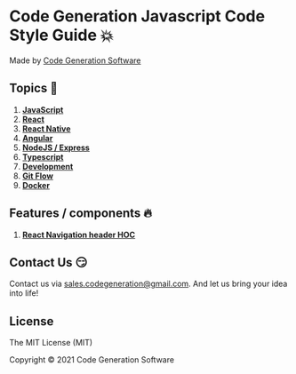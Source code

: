 # Code Generation Javascript Code Style Guide 💥

Made by [Code Generation Software](http://codegeneration.io/)

## Topics 🚀

1. [**JavaScript**](docs/javascript.md)
2. [**React**](docs/react.md/README.md)
3. [**React Native**](docs/react-native/README.md)
3. [**Angular**](docs/angular/README.md)
3. [**NodeJS / Express**](docs/node-express/README.md)
4. [**Typescript**](docs/typings.md)
5. [**Development**](docs/development.md)
6. [**Git Flow**](docs/git.md)
7. [**Docker**](docs/docker.md)

## Features / components 🔥

1. [**React Navigation header HOC**](/features-components/react-navigation-header-hoc.md)

## Contact Us 😏

Contact us via sales.codegeneration@gmail.com. And let us bring your idea into life!

## License

The MIT License (MIT)

Copyright © 2021 Code Generation Software
